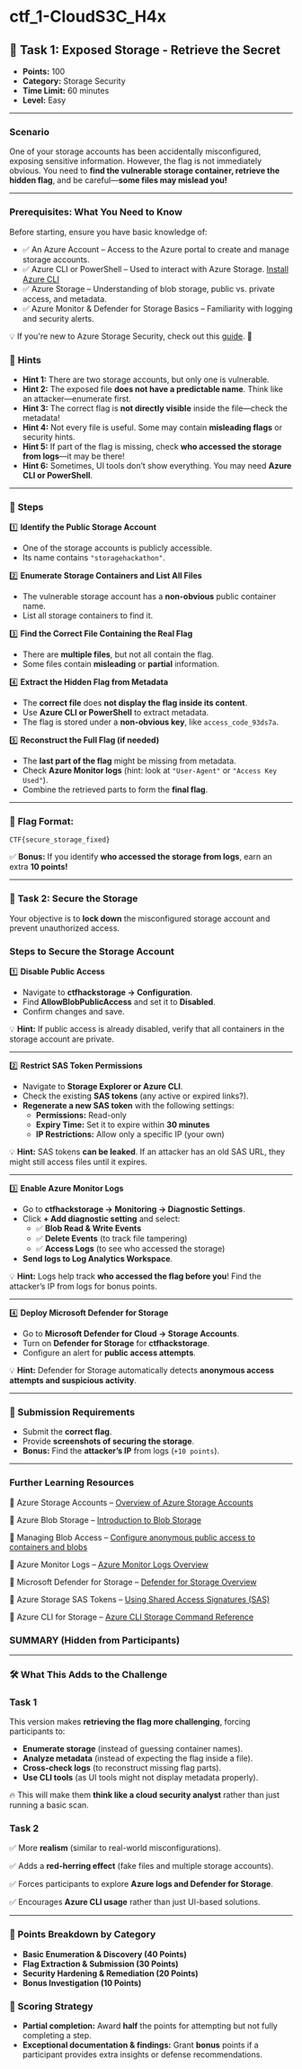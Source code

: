# ctf_1-CloudS3C_H4x

## 🚀 **Task 1:** Exposed Storage - Retrieve the Secret

- **Points:** 100
- **Category:** Storage Security
- **Time Limit:** 60 minutes
- **Level:** Easy

---

### **Scenario**

One of your storage accounts has been accidentally misconfigured, exposing sensitive information. However, the flag is not immediately obvious. You need to **find the vulnerable storage container, retrieve the hidden flag**, and be careful—**some files may mislead you!**

---

### Prerequisites: What You Need to Know

Before starting, ensure you have basic knowledge of:

- ✅ An Azure Account – Access to the Azure portal to create and manage storage accounts.
- ✅ Azure CLI or PowerShell – Used to interact with Azure Storage. [Install Azure CLI](https://learn.microsoft.com/en-us/cli/azure/install-azure-cli)
- ✅ Azure Storage – Understanding of blob storage, public vs. private access, and metadata.
- ✅ Azure Monitor & Defender for Storage Basics – Familiarity with logging and security alerts.

💡 If you're new to Azure Storage Security, check out this [guide](https://learn.microsoft.com/en-us/azure/storage/blobs/security-recommendations). 🚀

### 🔎 **Hints**

- **Hint 1:** There are two storage accounts, but only one is vulnerable.
- **Hint 2:** The exposed file **does not have a predictable name**. Think like an attacker—enumerate first.
- **Hint 3:** The correct flag is **not directly visible** inside the file—check the metadata!
- **Hint 4:** Not every file is useful. Some may contain **misleading flags** or security hints.
- **Hint 5:** If part of the flag is missing, check **who accessed the storage from logs**—it may be there!
- **Hint 6:** Sometimes, UI tools don’t show everything. You may need **Azure CLI or PowerShell**.

---

### 🎯 **Steps**

1️⃣ **Identify the Public Storage Account**

- One of the storage accounts is publicly accessible.
- Its name contains `"storagehackathon"`.

2️⃣ **Enumerate Storage Containers and List All Files**

- The vulnerable storage account has a **non-obvious** public container name.
- List all storage containers to find it.

3️⃣ **Find the Correct File Containing the Real Flag**

- There are **multiple files**, but not all contain the flag.
- Some files contain **misleading** or **partial** information.

4️⃣ **Extract the Hidden Flag from Metadata**

- The **correct file** does **not display the flag inside its content**.
- Use **Azure CLI or PowerShell** to extract metadata.
- The flag is stored under a **non-obvious key**, like `access_code_93ds7a`.

5️⃣ **Reconstruct the Full Flag (if needed)**

- The **last part of the flag** might be missing from metadata.
- Check **Azure Monitor logs** (hint: look at `"User-Agent"` or `"Access Key Used"`).
- Combine the retrieved parts to form the **final flag**.

---

### 🔑 **Flag Format:**

`CTF{secure_storage_fixed}`

✅ **Bonus:** If you identify **who accessed the storage from logs**, earn an extra **10 points!**

---

### 🚀 **Task 2: Secure the Storage**

Your objective is to **lock down** the misconfigured storage account and prevent unauthorized access.

### **Steps to Secure the Storage Account**

1️⃣ **Disable Public Access**

- Navigate to **ctfhackstorage → Configuration**.
- Find **AllowBlobPublicAccess** and set it to **Disabled**.
- Confirm changes and save.

💡 **Hint:** If public access is already disabled, verify that all containers in the storage account are private.

---

2️⃣ **Restrict SAS Token Permissions**

- Navigate to **Storage Explorer or Azure CLI**.
- Check the existing **SAS tokens** (any active or expired links?).
- **Regenerate a new SAS token** with the following settings:
    - **Permissions:** Read-only
    - **Expiry Time:** Set it to expire within **30 minutes**
    - **IP Restrictions:** Allow only a specific IP (your own)

💡 **Hint:** SAS tokens **can be leaked**. If an attacker has an old SAS URL, they might still access files until it expires.

---

3️⃣ **Enable Azure Monitor Logs**

- Go to **ctfhackstorage → Monitoring → Diagnostic Settings**.
- Click **+ Add diagnostic setting** and select:
    - ✅ **Blob Read & Write Events**
    - ✅ **Delete Events** (to track file tampering)
    - ✅ **Access Logs** (to see who accessed the storage)
- **Send logs to Log Analytics Workspace**.

💡 **Hint:** Logs help track **who accessed the flag before you**! Find the attacker’s IP from logs for bonus points.

---

4️⃣ **Deploy Microsoft Defender for Storage**

- Go to **Microsoft Defender for Cloud → Storage Accounts**.
- Turn on **Defender for Storage** for **ctfhackstorage**.
- Configure an alert for **public access attempts**.

💡 **Hint:** Defender for Storage automatically detects **anonymous access attempts and suspicious activity**.

---

### **🔗 Submission Requirements**

- Submit the **correct flag**.
- Provide **screenshots of securing the storage**.
- **Bonus:** Find the **attacker’s IP** from logs (`+10 points`).

---

### Further Learning Resources

📌 Azure Storage Accounts – [Overview of Azure Storage Accounts](https://learn.microsoft.com/en-us/azure/storage/common/storage-account-overview/?wt.mc_id=studentamb_387261 )

📌 Azure Blob Storage – [Introduction to Blob Storage](https://learn.microsoft.com/en-us/azure/storage/blobs/storage-blobs-introduction/?wt.mc_id=studentamb_387261 )

📌 Managing Blob Access – [Configure anonymous public access to containers and blobs](https://learn.microsoft.com/en-us/azure/storage/blobs/anonymous-read-access-configure?tabs=portal/?wt.mc_id=studentamb_387261 )

📌 Azure Monitor Logs – [Azure Monitor Logs Overview](https://learn.microsoft.com/en-us/azure/azure-monitor/logs/data-platform-logs/?wt.mc_id=studentamb_387261 )

📌 Microsoft Defender for Storage – [Defender for Storage Overview](https://learn.microsoft.com/en-us/azure/defender-for-cloud/defender-for-storage-introduction/?wt.mc_id=studentamb_387261 )

📌 Azure Storage SAS Tokens – [Using Shared Access Signatures (SAS)](https://learn.microsoft.com/en-us/azure/storage/common/storage-sas-overview/?wt.mc_id=studentamb_387261 )

📌 Azure CLI for Storage – [Azure CLI Storage Command Reference](https://learn.microsoft.com/en-us/cli/azure/storage/blob?view=azure-cli-latest/?wt.mc_id=studentamb_387261 )

### SUMMARY (Hidden from Participants)

---

### **🛠️ What This Adds to the Challenge**

### Task 1

This version makes **retrieving the flag more challenging**, forcing participants to:

- **Enumerate storage** (instead of guessing container names).
- **Analyze metadata** (instead of expecting the flag inside a file).
- **Cross-check logs** (to reconstruct missing flag parts).
- **Use CLI tools** (as UI tools might not display metadata properly).

🔥 This will make them **think like a cloud security analyst** rather than just running a basic scan.

### Task 2

✅ More **realism** (similar to real-world misconfigurations).

✅ Adds a **red-herring effect** (fake files and multiple storage accounts).

✅ Forces participants to explore **Azure logs and Defender for Storage**.

✅ Encourages **Azure CLI usage** rather than just UI-based solutions.

---

### **🏅 Points Breakdown by Category**

- **Basic Enumeration & Discovery (40 Points)**
- **Flag Extraction & Submission (30 Points)**
- **Security Hardening & Remediation (20 Points)**
- **Bonus Investigation (10 Points)**

### **🎯 Scoring Strategy**

- **Partial completion:** Award **half** the points for attempting but not fully completing a step.
- **Exceptional documentation & findings:** Grant **bonus** points if a participant provides extra insights or defense recommendations.
